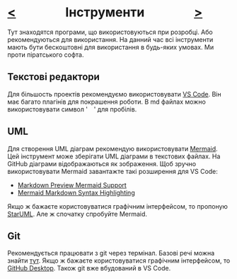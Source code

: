 # [<](README.md)    Інструменти    [>](technologies.md)

Тут знаходятся програми, що використовуються при розробці. Або рекомендуються для використання. На данний час всі інструменти мають бути бескоштовні для використання в будь-яких умовах. Ми проти піратського софта.


## Текстові редактори

Для більшость проектів рекомендуємо використовувати [VS Code](https://code.visualstudio.com/download). Він має багато плагінів для покрашення роботи.
В md файлах можно використовувати символ ' ' для пробілів.


## UML

Для створення UML діаграм рекомендую використовувати [Mermaid](https://mermaid-js.github.io/mermaid/#/). Цей інструмент може зберігати UML діаграми в текстових файлах. На GitHub діаграми відображаються як зображення. 
Щоб зручно використовувати Mermaid завантажте такі розширення для VS Code:
- [Markdown Preview Mermaid Support](https://marketplace.visualstudio.com/items?itemName=bierner.markdown-mermaid)
- [Mermaid Markdown Syntax Highlighting](https://marketplace.visualstudio.com/items?itemName=bpruitt-goddard.mermaid-markdown-syntax-highlighting)

Якщо ж бажаєте користовуватися графічним інтерфейсом, то пропоную [StarUML](https://staruml.io/). Але ж спочатку спробуйте Mermaid.


## Git

Рекомендується працювати з git через термінал. Базові речі можна знайти [тут](https://git-scm.com/book/en/v2). 
Якщо ж бажаєте користовуватися графічним інтерфейсом, то [GitHub Desktop](https://desktop.github.com/).
Також git вже вбудований в VS Code.

